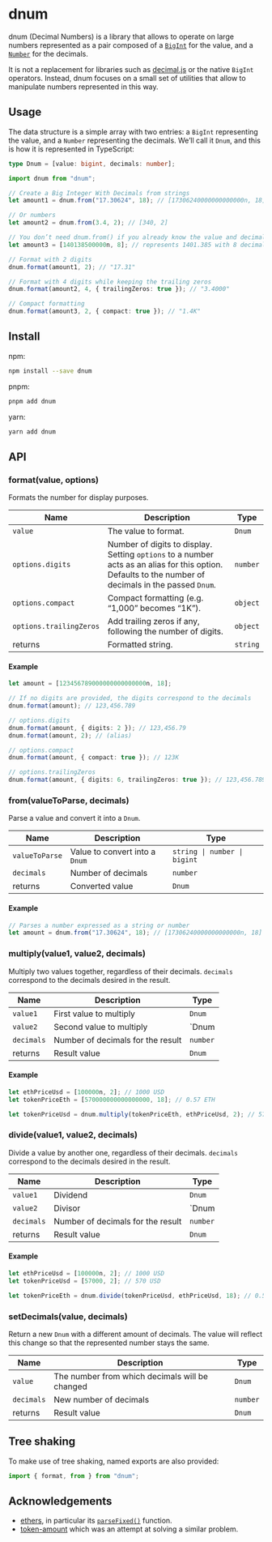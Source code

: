 # dnum

dnum (Decimal Numbers) is a library that allows to operate on large numbers represented as a pair composed of a [`BigInt`](https://developer.mozilla.org/en-US/docs/Glossary/BigInt) for the value, and a [`Number`](https://developer.mozilla.org/en-US/docs/Glossary/Number) for the decimals.

It is not a replacement for libraries such as [decimal.js](https://mikemcl.github.io/decimal.js/) or the native `BigInt` operators. Instead, dnum focuses on a small set of utilities that allow to manipulate numbers represented in this way.

## Usage

The data structure is a simple array with two entries: a `BigInt` representing the value, and a `Number` representing the decimals. We’ll call it `Dnum`, and this is how it is represented in TypeScript:

```ts
type Dnum = [value: bigint, decimals: number];
```

```ts
import dnum from "dnum";

// Create a Big Integer With Decimals from strings
let amount1 = dnum.from("17.30624", 18); // [17306240000000000000n, 18]

// Or numbers
let amount2 = dnum.from(3.4, 2); // [340, 2]

// You don’t need dnum.from() if you already know the value and decimals
let amount3 = [140138500000n, 8]; // represents 1401.385 with 8 decimals precision

// Format with 2 digits
dnum.format(amount1, 2); // "17.31"

// Format with 4 digits while keeping the trailing zeros
dnum.format(amount2, 4, { trailingZeros: true }); // "3.4000"

// Compact formatting
dnum.format(amount3, 2, { compact: true }); // "1.4K"
```

## Install

npm:

```sh
npm install --save dnum
```

pnpm:

```sh
pnpm add dnum
```

yarn:

```sh
yarn add dnum
```

## API

### format(value, options)

Formats the number for display purposes.

| Name                    | Description                                                                                                                                               | Type       |
| ----------------------- | --------------------------------------------------------------------------------------------------------------------------------------------------------- | ---------- |
| `value`                 | The value to format.                                                                                                                                      | `Dnum` |
| `options.digits`        | Number of digits to display. Setting `options` to a number acts as an alias for this option. Defaults to the number of decimals in the passed `Dnum`. | `number`   |
| `options.compact`       | Compact formatting (e.g. “1,000” becomes “1K”).                                                                                                           | `object`   |
| `options.trailingZeros` | Add trailing zeros if any, following the number of digits.                                                                                                | `object`   |
| returns                 | Formatted string.                                                                                                                                         | `string`   |

#### Example

```ts
let amount = [123456789000000000000000n, 18];

// If no digits are provided, the digits correspond to the decimals
dnum.format(amount); // 123,456.789

// options.digits
dnum.format(amount, { digits: 2 }); // 123,456.79
dnum.format(amount, 2); // (alias)

// options.compact
dnum.format(amount, { compact: true }); // 123K

// options.trailingZeros
dnum.format(amount, { digits: 6, trailingZeros: true }); // 123,456.789000
```

### from(valueToParse, decimals)

Parse a value and convert it into a `Dnum`.

| Name           | Description                        | Type                         |
| -------------- | ---------------------------------- | ---------------------------- |
| `valueToParse` | Value to convert into a `Dnum` | `string \| number \| bigint` |
| `decimals`     | Number of decimals                 | `number`                     |
| returns        | Converted value                    | `Dnum`                   |

#### Example

```ts
// Parses a number expressed as a string or number
let amount = dnum.from("17.30624", 18); // [17306240000000000000n, 18]
```

### multiply(value1, value2, decimals)

Multiply two values together, regardless of their decimals. `decimals` correspond to the decimals desired in the result.

| Name       | Description                       | Type       |
| ---------- | --------------------------------- | ---------- |
| `value1`   | First value to multiply           | `Dnum` |
| `value2`   | Second value to multiply          | `Dnum  |
| `decimals` | Number of decimals for the result | `number`   |
| returns    | Result value                      | `Dnum` |

#### Example

```ts
let ethPriceUsd = [100000n, 2]; // 1000 USD
let tokenPriceEth = [570000000000000000, 18]; // 0.57 ETH

let tokenPriceUsd = dnum.multiply(tokenPriceEth, ethPriceUsd, 2); // 570 USD => [57000, 2]
```

### divide(value1, value2, decimals)

Divide a value by another one, regardless of their decimals. `decimals` correspond to the decimals desired in the result.

| Name       | Description                       | Type       |
| ---------- | --------------------------------- | ---------- |
| `value1`   | Dividend                          | `Dnum` |
| `value2`   | Divisor                           | `Dnum  |
| `decimals` | Number of decimals for the result | `number`   |
| returns    | Result value                      | `Dnum` |

#### Example

```ts
let ethPriceUsd = [100000n, 2]; // 1000 USD
let tokenPriceUsd = [57000, 2]; // 570 USD

let tokenPriceEth = dnum.divide(tokenPriceUsd, ethPriceUsd, 18); // 0.57 ETH => [570000000000000000, 18]
```

### setDecimals(value, decimals)

Return a new `Dnum` with a different amount of decimals. The value will reflect this change so that the represented number stays the same.

| Name       | Description                                    | Type       |
| ---------- | ---------------------------------------------- | ---------- |
| `value`    | The number from which decimals will be changed | `Dnum` |
| `decimals` | New number of decimals                         | `number`   |
| returns    | Result value                                   | `Dnum` |

## Tree shaking

To make use of tree shaking, named exports are also provided:

```ts
import { format, from } from "dnum";
```

## Acknowledgements

- [ethers](https://ethers.org/), in particular its [`parseFixed()`](https://github.com/ethers-io/ethers.js/blob/8b62aeff9cce44cbd16ff41f8fc01ebb101f8265/packages/bignumber/src.ts/fixednumber.ts#L70) function.
- [token-amount](https://github.com/aragon/token-amount) which was an attempt at solving a similar problem.
